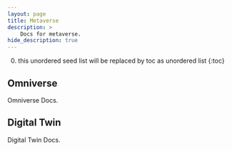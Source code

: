 ```yaml
---
layout: page
title: Metaverse
description: >
    Docs for metaverse.
hide_description: true
---
```


0. this unordered seed list will be replaced by toc as unordered list
{:toc}

## Omniverse
Omniverse Docs.

## Digital Twin
Digital Twin Docs.
